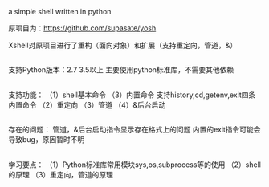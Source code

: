 a simple shell written in python

原项目为：https://github.com/supasate/yosh

Xshell对原项目进行了重构（面向对象）和扩展（支持重定向，管道，&） 

##
支持Python版本：2.7 3.5以上 
主要使用python标准库，不需要其他依赖

##
支持功能： 
（1）shell基本命令
（3）内置命令 
支持history,cd,getenv,exit四条内置命令
（2）重定向 
（3）管道 
（4）&后台启动 

##
存在的问题： 
管道，&后台启动指令显示存在格式上的问题 
内置的exit指令可能会导致bug，原因暂时不明

##
学习要点： 
（1）Python标准库常用模块sys,os,subprocess等的使用 
（2）shell的原理 
（3）重定向，管道的原理
